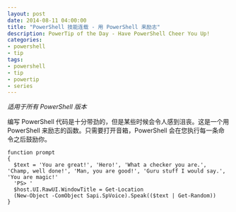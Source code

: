 ```yaml
---
layout: post
date: 2014-08-11 04:00:00
title: "PowerShell 技能连载 - 用 PowerShell 来励志"
description: PowerTip of the Day - Have PowerShell Cheer You Up!
categories:
- powershell
- tip
tags:
- powershell
- tip
- powertip
- series
---
```

_适用于所有 PowerShell 版本_

编写 PowerShell 代码是十分带劲的，但是某些时候会令人感到沮丧。这是一个用 PowerShell 来励志的函数。只需要打开音箱，PowerShell 会在您执行每一条命令之后鼓励你。

    function prompt
    {
      $text = 'You are great!', 'Hero!', 'What a checker you are.', 'Champ, well done!', 'Man, you are good!', 'Guru stuff I would say.', 'You are magic!'
      'PS> '
      $host.UI.RawUI.WindowTitle = Get-Location
      (New-Object -ComObject Sapi.SpVoice).Speak(($text | Get-Random))
    }

<!--本文国际来源：[Have PowerShell Cheer You Up!](http://community.idera.com/powershell/powertips/b/tips/posts/have-powershell-cheer-you-up)-->

